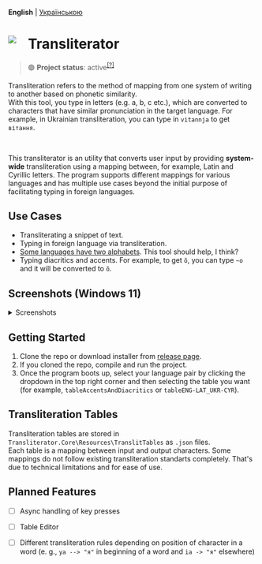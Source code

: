 **English** | [Українською](readme-ukr.md)

<div>
<img src="docs/images/translit-icon-sharp-corners.ico" align="left" width="40px"/>
<h1> Transliterator </h1>
</div>

> 🟢 **Project status**: active<sup>[[?]](https://github.com/Tyrrrz/.github/blob/master/docs/project-status.md)</sup>


Transliteration refers to the method of mapping from one system of writing to another based on phonetic similarity.</br>
With this tool, you type in letters (e.g. a, b, c etc.), which are converted to characters that have similar pronunciation in the target language.
For example, in Ukrainian transliteration, you can type in `vitannja` to get `вітання`.

</br>

This transliterator is an utility that converts user input by providing **system-wide** transliteration using a mapping between, for example, Latin and Cyrillic letters. The program supports different mappings for various languages and has multiple use cases beyond the initial purpose of facilitating typing in foreign languages.

## Use Cases

* Transliterating a snippet of text.
* Typing in foreign language via transliteration.
* [Some languages have two alphabets](https://www.google.com/url?q=https%3A%2F%2Fen.wikipedia.org%2Fwiki%2FDigraphia&sa=D). This tool should help, I think?
* Typing diacritics and accents. For example, to get `õ`, you can type `~o` and it will be converted to `õ`.

## Screenshots (Windows 11)
<details>
  <summary>Screenshots</summary>
  <img src="docs/images/ui-screenshots/snippet_panel.png">
  <img src="docs/images/ui-screenshots/snippet_panel_lorem_ipsum.png">
  <img src="docs/images/ui-screenshots/translit_table_view_panel.png">
  <img src="docs/images/ui-screenshots/settings_folded.png">
  <img src="docs/images/ui-screenshots/settings_unfolded.png">
  <img src="docs/images/ui-screenshots/settings_light_theme.png">
  <img src="docs/images/ui-screenshots/translit_table_view_panel_light.png">
  <img src="docs/images/ui-screenshots/snippet_panel_lorem_ipsum_light.png">
</details>


## Getting Started
1. Clone the repo or download installer from [release page](https://github.com/Seagullie/Transliterator/releases).
2. If you cloned the repo, compile and run the project.
3. Once the program boots up, select your language pair by clicking the dropdown in the top right corner and then selecting the table you want (for example, `tableAccentsAndDiacritics` or `tableENG-LAT_UKR-CYR`).

## Transliteration Tables
Transliteration tables are stored in `Transliterator.Core\Resources\TranslitTables` as `.json` files.</br>
Each table is a mapping between input and output characters.
Some mappings do not follow existing transliteration standarts completely. That's due to technical limitations and for ease of use.

## Planned Features

- [ ] Async handling of key presses
- [ ] Table Editor
- [ ] Different transliteration rules depending on position of character in a word (e. g., `ya --> "я"` in beginning of a word and `ia -> "я"` elsewhere)


